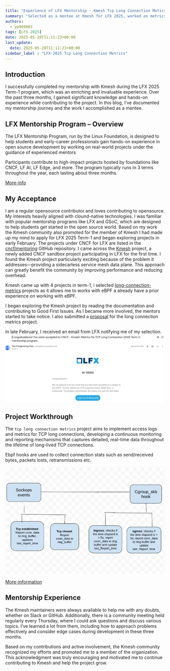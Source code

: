 ```yaml
---
title: "Experience of LFX Mentorship - Kmesh Tcp Long Connection Metics"
summary: "Selected as a mentee at Kmesh for LFX 2025, worked on metrics collection for persistent connections."
authors:
  - yp969803
tags: [LFX-2025]
date: 2025-05-28T11:11:23+00:00
last_update:
  date: 2025-05-28T11:11:23+00:00
sidebar_label : "LFX-2025 Tcp Long Connection Metrics"
---
```


## Introduction

I successfully completed my mentorship with Kmesh during the LFX 2025 Term-1 program, which was an enriching and invaluable experience. Over the past three months, I gained significant knowledge and hands-on experience while contributing to the project. In this blog, I’ve documented my mentorship journey and the work I accomplished as a mentee.

## LFX Mentorship Program – Overview

The LFX Mentorship Program, run by the Linux Foundation, is designed to help students and early-career professionals gain hands-on experience in open source development by working on real-world projects under the guidance of experienced mentors

Participants contribute to high-impact projects hosted by foundations like CNCF, LF AI, LF Edge, and more. The program typically runs in 3 terms throughout the year, each lasting about three months.

[More-info](https://mentorship.lfx.linuxfoundation.org/#projects_all)

## My Acceptance

I am a regular opensource contributor and loves contributing to opensource. My interests heavily aligned with clound-native technologies. I was familiar with popular mentorship programs like LFX and GSoC, which are designed to help students get started in the open source world. 
Based on my work the Kmesh community also promoted for the member of Kmesh
I had made up my mind to apply for LFX 2025 Term-1 and began exploring projects in early February. The projects under CNCF for LFX are listed in the [cncf/mentoring](https://github.com/cncf/mentoring) GitHub repository. I came across the [Kmesh](https://github.com/kmesh-net/kmesh) project, a newly added CNCF sandbox project participating in LFX for the first time. 
I found the Kmesh project particularly exciting because of the problem it addresses—providing a sidecarless service mesh data plane. This approach can greatly benefit the community by improving performance and reducing overhead.

Kmesh came up with 4 projects in term-1, i selected [long-connection-metrics](https://github.com/kmesh-net/kmesh/issues/1211) projects as it allows me to works with eBPF a already have a prior experience on working with eBPF.

I began exploring the Kmesh project by reading the documentation and contributing to Good First Issues. As I became more involved, the mentors started to take notice. I also submitted a [proposal](https://github.com/kmesh-net/kmesh/blob/main/docs/proposal/tcp_long_connection_metrics.md) for the long connection metrics project.

In late February, I received an email from LFX notifying me of my selection.
![email](./images/acceptance-email.png)

## Project Workthrough

The `tcp long connection metrics` project aims to implement access logs and metrics for TCP long connections, developing a continuous monitoring and reporting mechanisms that captures detailed, real-time data throughout the lifetime of long-lived TCP connections.

Ebpf hooks are used to collect connection stats such as send/received bytes, packets losts, retransmissions etc.

![design](./images/tcp_long_conn_design.png)

[More-information](https://kmesh.net/docs/transpot-layer/l4-metrics)

## Mentorship Experience

The Kmesh maintainers were always available to help me with any doubts, whether on Slack or GitHub. Additionally, there is a community meeting held regularly every Thursday, where I could ask questions and discuss various topics. I’ve learned a lot from them, including how to approach problems effectively and consider edge cases during development in these three months.

Based on my contributions and active involvement, the Kmesh community recognized my efforts and promoted me to a member of the organization. This acknowledgment was truly encouraging and motivated me to continue contributing to Kmesh and help the project grow.
